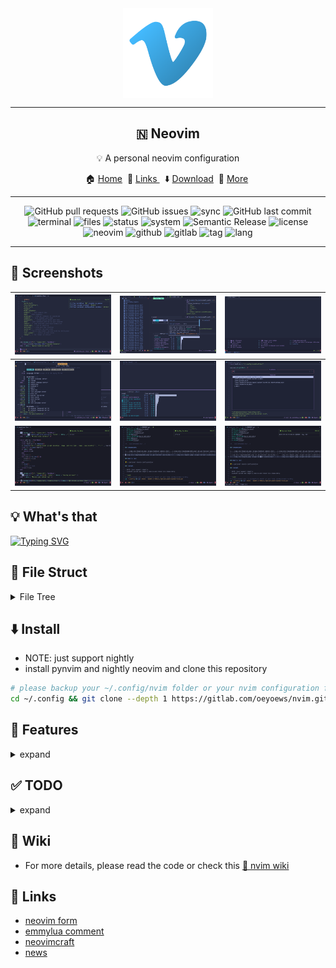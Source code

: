<div align="center">
  <img src="img/vim.png" alt="vim" align="center" width=144><hr>
  <h2>🇳  Neovim</h2>
  <p> 💡 A personal neovim configuration</p>
	🏠 <a href="https://oeyoews.github.io/nvim">Home</a>&nbsp;
  🔗 <a href="">Links </a>&nbsp;
  ⬇️  <a  href="">Download</a>&nbsp;
  🔰 <a  href="">More</a>&nbsp;
  <hr>
</div>

<div align="center">
<!-- <img alt="Lines of code" src="https://img.shields.io/tokei/lines/github/oeyoews/nvim?color=cyan&logo=github&logoColor=violet&style=flat-square"> -->
<img alt="GitHub pull requests" src="https://img.shields.io/github/issues-pr/oeyoews/nvim?color=cyan&logo=github&logoColor=cyan&style=flat-square">
<img alt="GitHub issues" src="https://img.shields.io/github/issues-raw/oeyoews/nvim?color=green&logo=github&logoColor=cyan&style=flat-square">
<!-- <img src="https://img.shields.io/badge/Desktop-Gnome-blueviolet.svg?style=flat-square&logo=gnome&color=90E59A&logoColor=cyan" alt="desktop"> -->
<img src="https://img.shields.io/badge/Sync-Yes-blueviolet.svg?style=flat-square&logo=gitlab&color=90E59A&logoColor=green" alt="sync">
<img alt="GitHub last commit" src="https://img.shields.io/github/last-commit/oeyoews/nvim?logo=github&logoColor=cyan&style=flat-square">
<!-- <img alt="GitHub code size in bytes" src="https://img.shields.io/github/languages/code-size/oeyoews/nvim?label=Size&logo=git&style=flat-square"> -->
<img src="https://img.shields.io/badge/Terminal-alacritty-blueviolet.svg?style=flat-square&logo=powershell&color=90E59A&logoColor=green" alt="terminal">
<img src="https://img.shields.io/github/directory-file-count/oeyoews/nvim?color=green&label=Files&logo=Gnu&logoColor=violet&style=flat-square" alt="files">
<img src="https://img.shields.io/badge/Maintain-Yes-blueviolet.svg?style=flat-square&logo=Chakra-Ui&color=90E59A&logoColor=green" alt="status" >
<img src="https://img.shields.io/badge/System-Linux-white.svg?style=flat-square&logo=linux&logoColor=cyan&color=BB9AF7" alt="system">
<img src="https://img.shields.io/badge/%20%20%F0%9F%93%A6%F0%9F%9A%80-Semantic-e10079.svg?style=flat-square" alt="Semantic Release"/>
<img src="https://img.shields.io/badge/License-AGPL--3.0-green.svg?style=flat-square&logo=GNU&color=df967f&label=License" alt="license">
<img src="https://img.shields.io/badge/Neovim-nightly-blueviolet.svg?style=flat-square&logo=Neovim&color=90E59A&logoColor=green" alt="neovim">
<img src="https://img.shields.io/badge/Github-Yes-green.svg?style=flat-square&logo=github&label=Github&logoColor=cyan" alt="github">
<img src="https://img.shields.io/badge/Gitlab-Yes-ffcc00.svg?style=flat-square&logo=gitlab&label=Gitlab" alt="gitlab">
<img src="https://img.shields.io/gitlab/v/tag/oeyoews/nvim?color=green&logo=FastAPI&style=flat-square" alt="tag">
<!-- <img src="https://img.shields.io/badge/GIT-Yes-green.svg?style=flat-square&logo=git&label=GIT" alt="git"> -->
<!-- <img src="https://img.shields.io/badge/Shell-zsh-white.svg?style=flat-square&logo=Gnu-Bash&logoColor=9ECE6A&color=BB9AF7" alt="shell"> -->
<img src="https://img.shields.io/badge/Lang-lua-blueviolet.svg?style=flat-square&logo=lua&color=90E59A&logoColor=blue" alt="lang">
</div>
<hr>

## 🍾 Screenshots

| <img src="img/00.png" align="bottom" width=256/> | <img src="img/01.png" align="bottom" width=256/> | <img src="img/02.png" align="bottom" width=256/> |
| :----------------------------------------------: | :----------------------------------------------: | ------------------------------------------------ |
| <img src="img/03.png" align="bottom" width=256/> | <img src="img/04.png" align="bottom" width=256/> | <img src="img/05.png" align="bottom" width=256/> |
| <img src="img/06.png" align="bottom" width=256/> | <img src="img/07.png" align="bottom" width=256/> | <img src="img/08.png" align="bottom" width=256/> |

## 💡 What's that

<!-- A personal neovim configuration -->

<!-- https://readme-typing-svg.herokuapp.com/demo/ -->

<a href="https://git.io/typing-svg"><img src="https://readme-typing-svg.herokuapp.com?font=FiraCode&color=63F3E1&vCenter=true&lines=A+personal+neovim+configuration" alt="Typing SVG" /></a>

## 📂 File Struct

<details>
<summary>File Tree</summary>

```bash

lua/
├── modules
│   ├── langs
│   │   ├── cmp.lua
│   │   ├── lspconfig.lua
│   │   ├── mason.lua
│   │   ├── null-ls.lua
│   │   └── treesitter.lua
│   ├── tools
│   │   ├── autopairs.lua
│   │   ├── comment.lua
│   │   ├── gitsigns.lua
│   │   ├── hop.lua
│   │   ├── icon_picker.lua
│   │   ├── indent.lua
│   │   ├── mkdp.lua
│   │   ├── neogen.lua
│   │   ├── nvim_tree.lua
│   │   ├── persisted.lua
│   │   ├── persistence.lua
│   │   ├── quickrun.lua
│   │   ├── ranger.lua
│   │   ├── tabout.lua
│   │   ├── telescope.lua
│   │   ├── todo_comments.lua
│   │   ├── trim.lua
│   │   ├── vim_startuptime.lua
│   │   └── whichkey.lua
│   ├── ui
│   │   ├── bufferline.lua
│   │   ├── custom.lua
│   │   ├── fidget.lua
│   │   ├── lspsaga.lua
│   │   ├── notify.lua
│   │   ├── tokyonight.lua
│   │   ├── web_icons.lua
│   │   └── windline.lua
│   └── utils
│       ├── bootstrap.lua
│       ├── disable.lua
│       ├── functions.lua
│       ├── impatient.lua
│       ├── mappings.lua
│       ├── oeyoews.lua
│       ├── options.lua
│       └── pluginlist.lua
└── user
    ├── capabilities.lua
    ├── lsp_format.lua
    ├── modules.lua
    └── pcall.lua

6 directories, 44 files
```

</details>

## ⬇️ Install

- NOTE: just support nightly
- install pynvim and nightly neovim and clone this repository

```bash
# please backup your ~/.config/nvim folder or your nvim configuration firstly
cd ~/.config && git clone --depth 1 https://gitlab.com/oeyoews/nvim.git
```

## 🚀 Features

<details>
<summary>expand</summary>

- switch day-night nvim theme base time automatically
- module manage nvim config, use pure lua
- builtin plugins, like tokynight, notify and some telescope extensions .
- install lsp-servers base your current development automatically
- faster nvim startup, about (60~70) ms
- support markdown-preview and past image in neovim
- support ranger
- hide tilde and show time in statusline
- customize shortkeys
- support codespell
- hide cursorline in insert mode
- customize snippets with ultisnips
- backup plugin snapshot with packer
- etc

</details>

## ✅ TODO

<details>
<summary>expand</summary>

- [ ] header42: if the file not modified , don't update time use lua code fix it
- [ ] lspsaga icon can't work
- [ ] press enter avoid this message
- [ ] conflict: vim-startuptime is conflict to persistence
- [difficult] add firstinstall code, avoid less error code
- [?] archieve a pomodoro by function or mapping enable by hand(maybe can't come true, cpu continue)
- [ ] update startuptime plugin to suit night
- [ ] integrate bump plugins, format
- [ ] use function to replace find file
- [ ] inlay hints
- [ ] learn vim.api(nvim), such use vim.fn.executable to replace os.executable
- [ ] link null-ls or mason.nvim make a logger file
- [ ] theme: https://github.com/nshen/learn-neovim-lua/blob/main/lua/utils/change-colorscheme.lua
- [ ] tiny all which-key mappings
- [ ] control module to install or uninstall plugins
- [ ] use packer make packersnapshot
- [ ] emulate key pressing
- [x] cursor shake for null-ls
- [x] vim-plug or packer.nvim index probleb
- [x] config setting conflict
- [x] integrate husky and (prettier)
- [x] highlight paraness
- [x] learn lightspeed
- [x] learn use visual-line multi curline
- [?] json add double how effect config
- [x] add format stylua by ci/cd
- [x] insert mode to hide cursorline
- [x] automatically install filetype server when first open
- [?] bug: treesitter multi download
- [x] config opt(load)
- [x] learn packer, test packer automatically
- [x] format lua(include vim), this treesitter
- [x] learn lua: doom-nvim, nvchad to deeply look
- [x] add highlight symbols under cursor functions(terminal gnome support)
- [x] use packer.nvim to replace vim-plug
- [x] tidy vanilla.txt, maybe can write vanilla.markdown, last to txt
- [x] config tab space show in different filetype
- [x] move plugins/\*.lua to lua folder, and to pure lua config
- [x] add window number switch number(mousenum)
- [x] solve gitsign utf8
- [x] how to add templates in nvim
- [x] config norg table
- [x] config format
- [x] some sitution will cause error line repeat(maybe emoji or refresh time error)
- [x] snowflake: this emoji will cause this bug in kitty(only)
- [x] config new theme for material, like tilde,
- [x] add shortkeys in vim to open browser html
- [?] fix the zh bug(maybe also is terminal)
- [x] add random banner and random color startup <https://github.com/goolord/alpha-nvim/discussions/16#discussioncomment-2386902>
- [x] first install automatically install
- [x] config dashboard
- [x] this emjoi shadow bug, maybe is kitty terminal(switch to wezterm compare)
- [x] some error tip from feline(active)
- [x] learn it option setting and lsp multi separate setting: fix lua global vim setting, <https://github.com/AstroNvim/AstroNvim>,

</details>

## 📖 Wiki

- For more details, please read the code or check this [📖 nvim wiki](https://gitlab.com/oeyoews/nvim/-/wikis/home)

## 🔗 Links

- [neovim form](https://neovim.discourse.group)
- [emmylua comment](https://emmylua.github.io/zh_CN/annotation.html)
- [neovimcraft](https://neovimcraft.com/)
- [news](https://this-week-in-neovim.org/latest)
